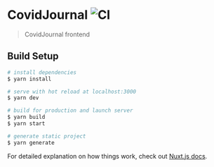 # CovidJournal ![CI](https://github.com/CovidJournal/frontend/workflows/CI/badge.svg)

> CovidJournal frontend

## Build Setup

```bash
# install dependencies
$ yarn install

# serve with hot reload at localhost:3000
$ yarn dev

# build for production and launch server
$ yarn build
$ yarn start

# generate static project
$ yarn generate
```

For detailed explanation on how things work, check out [Nuxt.js docs](https://nuxtjs.org).
